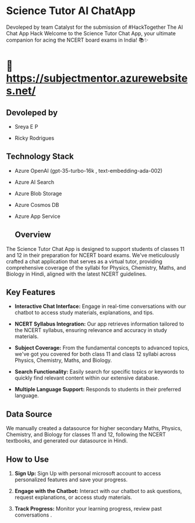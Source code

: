 # Science Tutor AI ChatApp

Devoleped by team Catalyst for the submission of #HackTogether The AI Chat App Hack 
Welcome to the Science Tutor Chat App, your ultimate companion for acing the NCERT board exams in India! 📚✨

# 🔗 https://subjectmentor.azurewebsites.net/



## Devoleped by
- Sreya E P
  
- Ricky Rodrigues 

## Technology Stack

- Azure OpenAI (gpt-35-turbo-16k , text-embedding-ada-002)
- Azure AI Search
- Azure Blob Storage
- Azure Cosmos DB
- Azure App Service

  ## Overview

The Science Tutor Chat App is designed to support students of classes 11 and 12 in their preparation for NCERT board exams. We've meticulously crafted a chat application that serves as a virtual tutor, providing comprehensive coverage of the syllabi for Physics, Chemistry, Maths, and Biology in Hindi, aligned with the latest NCERT guidelines.

## Key Features

- **Interactive Chat Interface:** Engage in real-time conversations with our chatbot to access study materials, explanations, and tips.
  
- **NCERT Syllabus Integration:** Our app retrieves information tailored to the NCERT syllabus, ensuring relevance and accuracy in study materials.
  
- **Subject Coverage:** From the fundamental concepts to advanced topics, we've got you covered for both class 11 and class 12 syllabi across Physics, Chemistry, Maths, and Biology.
  
- **Search Functionality:** Easily search for specific topics or keywords to quickly find relevant content within our extensive database.

- **Multiple Language Support:** Responds to students in their preferred language.

## Data Source

We manually created a datasource for higher secondary Maths, Physics, Chemistry, and Biology for classes 11 and 12, following the NCERT textbooks, and generated our datasource in Hindi.


## How to Use

1. **Sign Up:** Sign Up with personal microsoft account to access personalized features and save your progress.
  
3. **Engage with the Chatbot:** Interact with our chatbot to ask questions, request explanations, or access study materials.
  
3. **Track Progress:** Monitor your learning progress, review past conversations .



  
